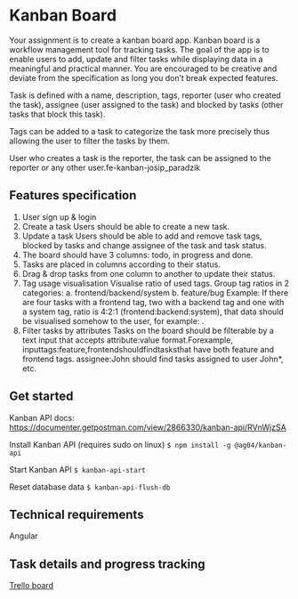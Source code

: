 # Kanban Board
Your assignment is to create a kanban board app. Kanban board is a workflow management tool for tracking tasks. The goal of the app is to enable users to add, update and filter tasks while displaying data in a meaningful and practical manner. You are encouraged to be creative and deviate from the specification as long you don’t break expected features.

Task is defined with a name, description, tags, reporter (user who created the task), assignee (user assigned to the task) and blocked by tasks (other tasks that block this task).

Tags can be added to a task to categorize the task more precisely thus allowing the user to filter the tasks by them.

User who creates a task is the reporter, the task can be assigned to the reporter or any other user.fe-kanban-josip_paradzik


## Features specification
1. User sign up & login
2. Create a task
Users should be able to create a new task.
3. Update a task
Users should be able to add and remove task tags, blocked by tasks and change
assignee of the task and task status.
4. The board should have 3 columns: todo, in progress and done.
5. Tasks are placed in columns according to their status.
6. Drag & drop tasks from one column to another to update their status.
7. Tag usage visualisation
Visualise ratio of used tags. Group tag ratios in 2 categories: a. frontend/backend/system
b. feature/bug
Example: If there are four tasks with a frontend tag, two with a backend tag and one with a system tag, ratio is 4:2:1 (frontend:backend:system), that data should be visualised somehow to the user, for example: .
8. Filter tasks by attributes
Tasks on the board should be filterable by a text input that accepts attribute:value format.Forexample, inputtags:feature,frontendshouldfindtasksthat have both feature and frontend tags. assignee:John should find tasks assigned to user John*, etc.

## Get started
Kanban API docs:
https://documenter.getpostman.com/view/2866330/kanban-api/RVnWjzSA

Install Kanban API (requires sudo on linux) `$ npm install -g @ag04/kanban-api`

Start Kanban API `$ kanban-api-start`

Reset database data `$ kanban-api-flush-db`

## Technical requirements
Angular

## Task details and progress tracking
[Trello board](https://trello.com/b/Rvd5uTYT/kanban-board-josip)
